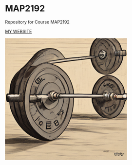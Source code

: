 # MAP2192
Repository for Course MAP2192

[MY WEBSITE]([index.html)

<img src ="https://raw.githubusercontent.com/MalB88-eng/MAP2192/main/Barbell.png" width = 400>
